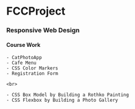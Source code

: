 # FCCProject

### Responsive Web Design

#### Course Work
	- CatPhotoApp
	- Cafe Menu
	- CSS Color Markers
	- Registration Form
	
	<br>

	- CSS Box Model by Building a Rothko Painting
	- CSS Flexbox by Building a Photo Gallery

